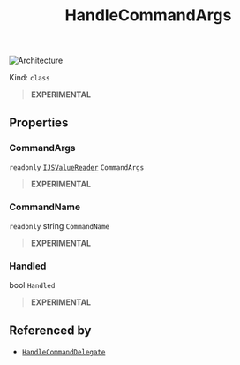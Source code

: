 ﻿---
id: HandleCommandArgs
title: HandleCommandArgs
---

![Architecture](https://img.shields.io/badge/architecture-new_only-blue)

Kind: `class`

> **EXPERIMENTAL**

## Properties
### CommandArgs
`readonly`  [`IJSValueReader`](IJSValueReader) `CommandArgs`

> **EXPERIMENTAL**

### CommandName
`readonly`  string `CommandName`

> **EXPERIMENTAL**

### Handled
 bool `Handled`

> **EXPERIMENTAL**

## Referenced by
- [`HandleCommandDelegate`](HandleCommandDelegate)

